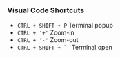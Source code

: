 ### Visual Code Shortcuts
* `CTRL + SHIFT + P`  Terminal popup
* `CTRL + '+'`  Zoom-in
* `CTRL + '-'`  Zoom-out
* ```CTRL + SHIFT + ` ``` Terminal open
